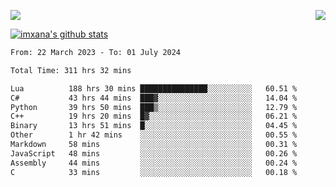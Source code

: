 <p>
  <a href="https://count.getloli.com/"><img src="https://count.getloli.com/get/@xana.readme?theme=moebooru-h"></a>
  <img src="https://weather-icon.journeyad.repl.co/@hangzhou?v=1" align="right">
</p>


<a href="https://github.com/imxana"><img align="center" src="https://github-readme-stats.vercel.app/api?username=imxana&show_icons=true&include_all_commits=true&hide_border=tru&custom_title=imxana%27s%20Github%20Stats" alt="imxana's github stats" /></a> 

<!--START_SECTION:waka-->

```txt
From: 22 March 2023 - To: 01 July 2024

Total Time: 311 hrs 32 mins

Lua          188 hrs 30 mins ███████████████░░░░░░░░░░   60.51 %
C#           43 hrs 44 mins  ███▓░░░░░░░░░░░░░░░░░░░░░   14.04 %
Python       39 hrs 50 mins  ███▒░░░░░░░░░░░░░░░░░░░░░   12.79 %
C++          19 hrs 20 mins  █▓░░░░░░░░░░░░░░░░░░░░░░░   06.21 %
Binary       13 hrs 51 mins  █░░░░░░░░░░░░░░░░░░░░░░░░   04.45 %
Other        1 hr 42 mins    ░░░░░░░░░░░░░░░░░░░░░░░░░   00.55 %
Markdown     58 mins         ░░░░░░░░░░░░░░░░░░░░░░░░░   00.31 %
JavaScript   48 mins         ░░░░░░░░░░░░░░░░░░░░░░░░░   00.26 %
Assembly     44 mins         ░░░░░░░░░░░░░░░░░░░░░░░░░   00.24 %
C            33 mins         ░░░░░░░░░░░░░░░░░░░░░░░░░   00.18 %
```

<!--END_SECTION:waka-->

